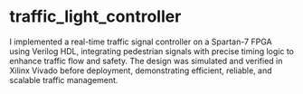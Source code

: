 # traffic_light_controller
I implemented a real-time traffic signal controller on a Spartan-7 FPGA using Verilog HDL, integrating pedestrian signals with precise timing logic to enhance traffic flow and safety. The design was simulated and verified in Xilinx Vivado before deployment, demonstrating efficient, reliable, and scalable traffic management.
